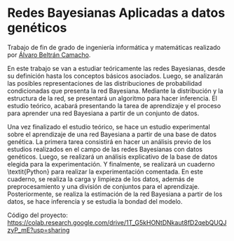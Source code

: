 # Redes Bayesianas Aplicadas a datos genéticos

Trabajo de fin de grado de ingeniería informática y matemáticas realizado por [Álvaro Beltrán Camacho].

En este trabajo se van a estudiar teóricamente las redes Bayesianas, desde su definición hasta los conceptos básicos asociados. Luego, se analizarán las posibles representaciones de las distribuciones de probabilidad condicionadas que presenta la red Bayesiana. Mediante la distribución y la estructura de la red, se presentará un algoritmo para hacer inferencia. El estudio teórico, acabará presentando la tarea de aprendizaje y el proceso para aprender una red Bayesiana a partir de un conjunto de datos.

Una vez finalizado el estudio teórico, se hace un estudio experimental sobre el aprendizaje de una red Bayesiana a partir de una base de datos genética. La primera tarea consistirá en hacer un análisis previo de los estudios realizados en el campo de las redes Bayesianas con datos genéticos. Luego, se realizará un análisis explicativo de la base de datos elegida para la experimentación. Y finalmente, se realizará un cuaderno \textit{Python} para realizar la experimentación comentada. En este cuaderno, se realiza la carga y limpieza de los datos, además de preprocesamiento y una división de conjuntos para el aprendizaje. Posteriormente, se realiza la estimación de la red Bayesiana a partir de los datos, se hace inferencia y se estudia la bondad del modelo.

Código del proyecto: https://colab.research.google.com/drive/1T_G5kHONtDNkaut8fD2qebQUQJzyP_mE?usp=sharing

[Álvaro Beltrán Camacho]: https://github.com/drumalv
